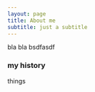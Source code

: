 ```yaml
---
layout: page
title: About me
subtitle: just a subtitle
---
```


bla
bla
bsdfasdf

### my history

things